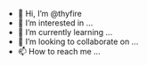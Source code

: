 - 👋 Hi, I’m @thyfire
- 👀 I’m interested in ...
- 🌱 I’m currently learning ...
- 💞️ I’m looking to collaborate on ...
- 📫 How to reach me ...

<!---
thyfire/thyfire is a ✨ special ✨ repository because its `README.md` (this file) appears on your GitHub profile.
You can click the Preview link to take a look at your changes.
--->

